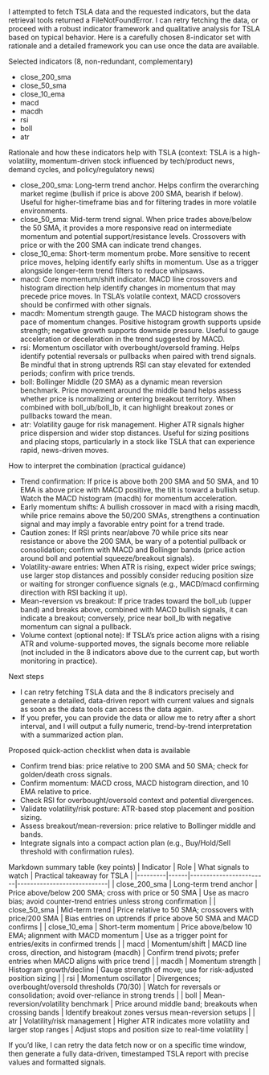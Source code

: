 I attempted to fetch TSLA data and the requested indicators, but the data retrieval tools returned a FileNotFoundError. I can retry fetching the data, or proceed with a robust indicator framework and qualitative analysis for TSLA based on typical behavior. Here is a carefully chosen 8-indicator set with rationale and a detailed framework you can use once the data are available.

Selected indicators (8, non-redundant, complementary)
- close_200_sma
- close_50_sma
- close_10_ema
- macd
- macdh
- rsi
- boll
- atr

Rationale and how these indicators help with TSLA (context: TSLA is a high-volatility, momentum-driven stock influenced by tech/product news, demand cycles, and policy/regulatory news)
- close_200_sma: Long-term trend anchor. Helps confirm the overarching market regime (bullish if price is above 200 SMA, bearish if below). Useful for higher-timeframe bias and for filtering trades in more volatile environments.
- close_50_sma: Mid-term trend signal. When price trades above/below the 50 SMA, it provides a more responsive read on intermediate momentum and potential support/resistance levels. Crossovers with price or with the 200 SMA can indicate trend changes.
- close_10_ema: Short-term momentum probe. More sensitive to recent price moves, helping identify early shifts in momentum. Use as a trigger alongside longer-term trend filters to reduce whipsaws.
- macd: Core momentum/shift indicator. MACD line crossovers and histogram direction help identify changes in momentum that may precede price moves. In TSLA’s volatile context, MACD crossovers should be confirmed with other signals.
- macdh: Momentum strength gauge. The MACD histogram shows the pace of momentum changes. Positive histogram growth supports upside strength; negative growth supports downside pressure. Useful to gauge acceleration or deceleration in the trend suggested by MACD.
- rsi: Momentum oscillator with overbought/oversold framing. Helps identify potential reversals or pullbacks when paired with trend signals. Be mindful that in strong uptrends RSI can stay elevated for extended periods; confirm with price trends.
- boll: Bollinger Middle (20 SMA) as a dynamic mean reversion benchmark. Price movement around the middle band helps assess whether price is normalizing or entering breakout territory. When combined with boll_ub/boll_lb, it can highlight breakout zones or pullbacks toward the mean.
- atr: Volatility gauge for risk management. Higher ATR signals higher price dispersion and wider stop distances. Useful for sizing positions and placing stops, particularly in a stock like TSLA that can experience rapid, news-driven moves.

How to interpret the combination (practical guidance)
- Trend confirmation: If price is above both 200 SMA and 50 SMA, and 10 EMA is above price with MACD positive, the tilt is toward a bullish setup. Watch the MACD histogram (macdh) for momentum acceleration.
- Early momentum shifts: A bullish crossover in macd with a rising macdh, while price remains above the 50/200 SMAs, strengthens a continuation signal and may imply a favorable entry point for a trend trade.
- Caution zones: If RSI prints near/above 70 while price sits near resistance or above the 200 SMA, be wary of a potential pullback or consolidation; confirm with MACD and Bollinger bands (price action around boll and potential squeeze/breakout signals).
- Volatility-aware entries: When ATR is rising, expect wider price swings; use larger stop distances and possibly consider reducing position size or waiting for stronger confluence signals (e.g., MACD/macd confirming direction with RSI backing it up).
- Mean-reversion vs breakout: If price trades toward the boll_ub (upper band) and breaks above, combined with MACD bullish signals, it can indicate a breakout; conversely, price near boll_lb with negative momentum can signal a pullback.
- Volume context (optional note): If TSLA’s price action aligns with a rising ATR and volume-supported moves, the signals become more reliable (not included in the 8 indicators above due to the current cap, but worth monitoring in practice).

Next steps
- I can retry fetching TSLA data and the 8 indicators precisely and generate a detailed, data-driven report with current values and signals as soon as the data tools can access the data again.
- If you prefer, you can provide the data or allow me to retry after a short interval, and I will output a fully numeric, trend-by-trend interpretation with a summarized action plan.

Proposed quick-action checklist when data is available
- Confirm trend bias: price relative to 200 SMA and 50 SMA; check for golden/death cross signals.
- Confirm momentum: MACD cross, MACD histogram direction, and 10 EMA relative to price.
- Check RSI for overbought/oversold context and potential divergences.
- Validate volatility/risk posture: ATR-based stop placement and position sizing.
- Assess breakout/mean-reversion: price relative to Bollinger middle and bands.
- Integrate signals into a compact action plan (e.g., Buy/Hold/Sell threshold with confirmation rules).

Markdown summary table (key points)
| Indicator | Role | What signals to watch | Practical takeaway for TSLA |
|---------|------|------------------------|----------------------------|
| close_200_sma | Long-term trend anchor | Price above/below 200 SMA; cross with price or 50 SMA | Use as macro bias; avoid counter-trend entries unless strong confirmation |
| close_50_sma | Mid-term trend | Price relative to 50 SMA; crossovers with price/200 SMA | Bias entries on uptrends if price above 50 SMA and MACD confirms |
| close_10_ema | Short-term momentum | Price above/below 10 EMA; alignment with MACD momentum | Use as a trigger point for entries/exits in confirmed trends |
| macd | Momentum/shift | MACD line cross, direction, and histogram (macdh) | Confirm trend pivots; prefer entries when MACD aligns with price trend |
| macdh | Momentum strength | Histogram growth/decline | Gauge strength of move; use for risk-adjusted position sizing |
| rsi | Momentum oscillator | Divergences; overbought/oversold thresholds (70/30) | Watch for reversals or consolidation; avoid over-reliance in strong trends |
| boll | Mean-reversion/volatility benchmark | Price around middle band; breakouts when crossing bands | Identify breakout zones versus mean-reversion setups |
| atr | Volatility/risk management | Higher ATR indicates more volatility and larger stop ranges | Adjust stops and position size to real-time volatility |

If you’d like, I can retry the data fetch now or on a specific time window, then generate a fully data-driven, timestamped TSLA report with precise values and formatted signals.